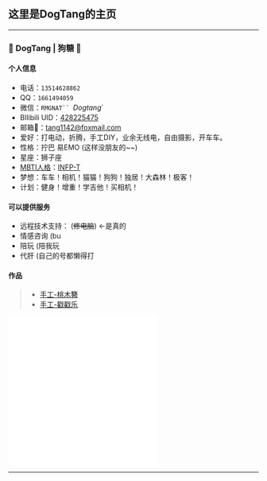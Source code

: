 ## 这里是DogTang的主页
---
### 👋 DogTang | 狗糖 👋

#### 个人信息
- 电话：`13514628862`
- QQ：`1661494059`
- 微信：`RMGNAT`` `_Dogtang_`
- BIlibili UID：[428225475](https://space.bilibili.com/428225475?spm_id_from=333.337.0.0)
- 邮箱📮：tang1142@foxmail.com
- 爱好：打电动，折腾，手工DIY，业余无线电，自由摄影，开车车。
- 性格：拧巴 易EMO (这样没朋友的~~)
- 星座：狮子座
- [MBTI人格](https://www.16personalities.com/ch/)：[INFP-T](https://www.16personalities.com/ch/infp-%E4%BA%BA%E6%A0%BC)
- 梦想：车车！相机！猫猫！狗狗！独居！大森林！极客！
- 计划：健身！增重！学吉他！买相机！

#### 可以提供服务
- 远程技术支持： (~~修电脑~~) ←是真的
- 情感咨询 (bu
- 陪玩 (陪我玩
- 代肝 (自己的号都懒得打


#### 作品

> * [手工-桃木簪](https://www.bilibili.com/video/BV1zW4y1H7dd/)
> * [手工-戳戳乐](https://www.bilibili.com/video/BV1j7411Q7cr/)

<iframe src="//player.bilibili.com/player.html?aid=943962169&bvid=BV1zW4y1H7dd&cid=856323053&page=1" scrolling="no" border="0" frameborder="no" framespacing="0" allowfullscreen="true"> </iframe>
<iframe src="//player.bilibili.com/player.html?aid=99879257&bvid=BV1j7411Q7cr&cid=872856068&page=1" scrolling="no" border="0" frameborder="no" framespacing="0" allowfullscreen="true"> </iframe>

-----

